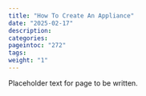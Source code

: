 ```yaml
---
title: "How To Create An Appliance"
date: "2025-02-17"
description:
categories:
pageintoc: "272"
tags:
weight: "1"
---
```


<a id="how-to-create-an-appliance"></a>

<!--# How to Create an Appliance -->

Placeholder text for page to be written.
